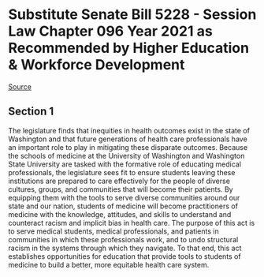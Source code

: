 # Substitute Senate Bill 5228 - Session Law Chapter 096 Year 2021 as Recommended by Higher Education & Workforce Development

[Source](http://lawfilesext.leg.wa.gov/biennium/2021-22/Xml/Bills/Session%20Laws/Senate/5228-S.SL.xml)
## Section 1
The legislature finds that inequities in health outcomes exist in the state of Washington and that future generations of health care professionals have an important role to play in mitigating these disparate outcomes. Because the schools of medicine at the University of Washington and Washington State University are tasked with the formative role of educating medical professionals, the legislature sees fit to ensure students leaving these institutions are prepared to care effectively for the people of diverse cultures, groups, and communities that will become their patients. By equipping them with the tools to serve diverse communities around our state and our nation, students of medicine will become practitioners of medicine with the knowledge, attitudes, and skills to understand and counteract racism and implicit bias in health care. The purpose of this act is to serve medical students, medical professionals, and patients in communities in which these professionals work, and to undo structural racism in the systems through which they navigate. To that end, this act establishes opportunities for education that provide tools to students of medicine to build a better, more equitable health care system.
